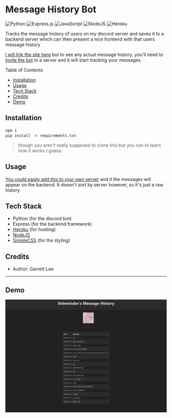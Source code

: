 # Message History Bot
![Python](https://img.shields.io/badge/python-3670A0?style=for-the-badge&logo=python&logoColor=ffdd54) ![Express.js](https://img.shields.io/badge/express.js-%23404d59.svg?style=for-the-badge&logo=express&logoColor=%2361DAFB) ![JavaScript](https://img.shields.io/badge/javascript-%23323330.svg?style=for-the-badge&logo=javascript&logoColor=%23F7DF1E) ![NodeJS](https://img.shields.io/badge/node.js-6DA55F?style=for-the-badge&logo=node.js&logoColor=white) ![Heroku](https://img.shields.io/badge/heroku-%23430098.svg?style=for-the-badge&logo=heroku&logoColor=white)

Tracks the message history of users on my discord server and saves it to a backend server which can then present a nice frontend with that users message history

[I will link the site here](https://message-history-bot.herokuapp.com/) but to see any actual message history, you'll need to [invite the bot](https://discord.com/api/oauth2/authorize?client_id=987047543399653447&permissions=0&scope=bot%20applications.commands) to a server and it will start tracking your messages

Table of Contents
- [Installation](#installation)
- [Usage](#usage)
- [Tech Stack](#tech-stack)
- [Credits](#credits)
- [Demo](#demo)

## Installation
```
npm i
pip install -r requirements.txt
```
> though you aren't really supposed to clone this but you can to learn how it works I guess

## Usage

[You could easily add this to your own server](https://discord.com/api/oauth2/authorize?client_id=987047543399653447&permissions=0&scope=bot%20applications.commands) and it the messages will appear on the backend. It doesn't sort by server however, so it's just a raw history

## Tech Stack
- Python (for the discord bot)
- Express (for the backend framework)
- [Heroku](https://dashboard.heroku.com/apps) (for hosting)
- [NodeJS](https://nodejs.org/en/)
- [SimpleCSS](https://simplecss.org/) (for the styling)

## Credits
- Author: Garrett Lee

---

## Demo

![demo](./public/images/demo.png)
